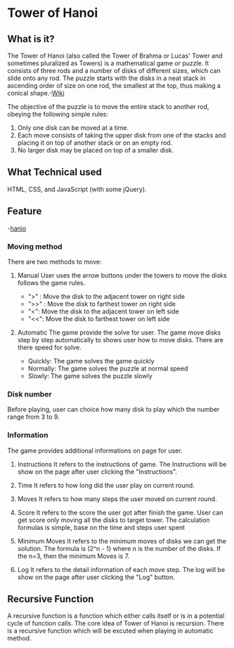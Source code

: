 # Tower of Hanoi

## What is it?

The Tower of Hanoi (also called the Tower of Brahma or Lucas' Tower and sometimes pluralized as Towers) is a mathematical game or puzzle. It consists of three rods and a number of disks of different sizes, which can slide onto any rod. The puzzle starts with the disks in a neat stack in ascending order of size on one rod, the smallest at the top, thus making a conical shape.-[Wiki](https://en.wikipedia.org/wiki/Tower_of_Hanoi)

The objective of the puzzle is to move the entire stack to another rod, obeying the following simple rules:

1. Only one disk can be moved at a time.
2. Each move consists of taking the upper disk from one of the stacks and placing it on top of another stack or on an empty rod.
3. No larger disk may be placed on top of a smaller disk.

## What Technical used

HTML, CSS, and JavaScript (with some jQuery).

## Feature

-[hanio](https://life2free.github.io/Hanoi/img/hanio.jpg)

### Moving method

There are two methods to move:

1. Manual
   User uses the arrow buttons under the towers to move the disks follows the game rules.

   - ">" : Move the disk to the adjacent tower on right side
   - ">>" : Move the disk to farthest tower on right side
   - "<": Move the disk to the adjacent tower on left side
   - "<<": Move the disk to farthest tower on left side

2. Automatic
   The game provide the solve for user. The game move disks step by step automatically to shows user how to move disks. There are there speed for solve.
   - Quickly: The game solves the game quickly
   - Normally: The game solves the puzzle at normal speed
   - Slowly: The game solves the puzzle slowly

### Disk number

Before playing, user can choice how many disk to play which the number range from 3 to 9.

### Information

The game provides additional informations on page for user.

1. Instructions
   It refers to the instructions of game. The Instructions will be show on the page after user clicking the "Instructions".

2. Time
   It refers to how long did the user play on current round.

3. Moves
   It refers to how many steps the user moved on current round.

4. Score
   It refers to the score the user got after finish the game. User can get score only moving all the disks to target tower. The calculation formulas is simple, base on the time and steps user spent

5. Minimum Moves
   It refers to the minimum moves of disks we can get the solution. The formula is (2^n - 1) where n is the number of the disks. If the n=3, then the minimum Moves is 7.

6. Log
   It refers to the detail information of each move step. The log will be show on the page after user clicking the "Log" button.

## Recursive Function

A recursive function is a function which either calls itself or is in a potential cycle of function calls. The core idea of Tower of Hanoi is recursion.
There is a recursive function which will be excuted when playing in automatic method.
